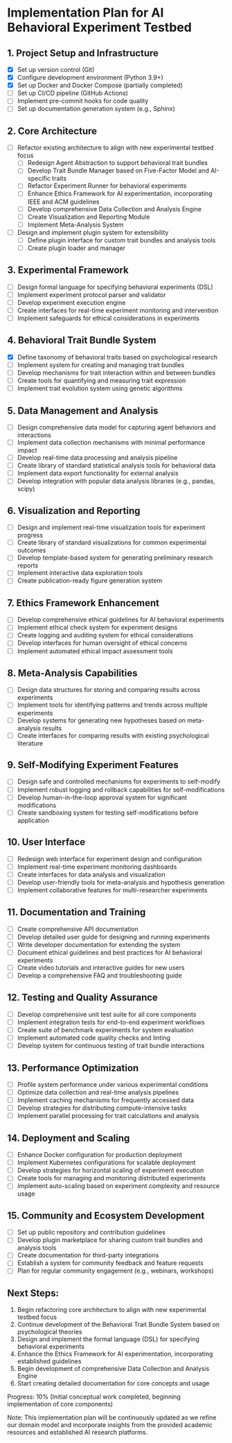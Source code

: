 # Implementation Plan for AI Behavioral Experiment Testbed

## 1. Project Setup and Infrastructure
- [x] Set up version control (Git)
- [x] Configure development environment (Python 3.9+)
- [x] Set up Docker and Docker Compose (partially completed)
- [ ] Set up CI/CD pipeline (GitHub Actions)
- [ ] Implement pre-commit hooks for code quality
- [ ] Set up documentation generation system (e.g., Sphinx)

## 2. Core Architecture
- [ ] Refactor existing architecture to align with new experimental testbed focus
  - [ ] Redesign Agent Abstraction to support behavioral trait bundles
  - [ ] Develop Trait Bundle Manager based on Five-Factor Model and AI-specific traits
  - [ ] Refactor Experiment Runner for behavioral experiments
  - [ ] Enhance Ethics Framework for AI experimentation, incorporating IEEE and ACM guidelines
  - [ ] Develop comprehensive Data Collection and Analysis Engine
  - [ ] Create Visualization and Reporting Module
  - [ ] Implement Meta-Analysis System
- [ ] Design and implement plugin system for extensibility
  - [ ] Define plugin interface for custom trait bundles and analysis tools
  - [ ] Create plugin loader and manager

## 3. Experimental Framework
- [ ] Design formal language for specifying behavioral experiments (DSL)
- [ ] Implement experiment protocol parser and validator
- [ ] Develop experiment execution engine
- [ ] Create interfaces for real-time experiment monitoring and intervention
- [ ] Implement safeguards for ethical considerations in experiments

## 4. Behavioral Trait Bundle System
- [x] Define taxonomy of behavioral traits based on psychological research
- [ ] Implement system for creating and managing trait bundles
- [ ] Develop mechanisms for trait interaction within and between bundles
- [ ] Create tools for quantifying and measuring trait expression
- [ ] Implement trait evolution system using genetic algorithms

## 5. Data Management and Analysis
- [ ] Design comprehensive data model for capturing agent behaviors and interactions
- [ ] Implement data collection mechanisms with minimal performance impact
- [ ] Develop real-time data processing and analysis pipeline
- [ ] Create library of standard statistical analysis tools for behavioral data
- [ ] Implement data export functionality for external analysis
- [ ] Develop integration with popular data analysis libraries (e.g., pandas, scipy)

## 6. Visualization and Reporting
- [ ] Design and implement real-time visualization tools for experiment progress
- [ ] Create library of standard visualizations for common experimental outcomes
- [ ] Develop template-based system for generating preliminary research reports
- [ ] Implement interactive data exploration tools
- [ ] Create publication-ready figure generation system

## 7. Ethics Framework Enhancement
- [ ] Develop comprehensive ethical guidelines for AI behavioral experiments
- [ ] Implement ethical check system for experiment designs
- [ ] Create logging and auditing system for ethical considerations
- [ ] Develop interfaces for human oversight of ethical concerns
- [ ] Implement automated ethical impact assessment tools

## 8. Meta-Analysis Capabilities
- [ ] Design data structures for storing and comparing results across experiments
- [ ] Implement tools for identifying patterns and trends across multiple experiments
- [ ] Develop systems for generating new hypotheses based on meta-analysis results
- [ ] Create interfaces for comparing results with existing psychological literature

## 9. Self-Modifying Experiment Features
- [ ] Design safe and controlled mechanisms for experiments to self-modify
- [ ] Implement robust logging and rollback capabilities for self-modifications
- [ ] Develop human-in-the-loop approval system for significant modifications
- [ ] Create sandboxing system for testing self-modifications before application

## 10. User Interface
- [ ] Redesign web interface for experiment design and configuration
- [ ] Implement real-time experiment monitoring dashboards
- [ ] Create interfaces for data analysis and visualization
- [ ] Develop user-friendly tools for meta-analysis and hypothesis generation
- [ ] Implement collaborative features for multi-researcher experiments

## 11. Documentation and Training
- [ ] Create comprehensive API documentation
- [ ] Develop detailed user guide for designing and running experiments
- [ ] Write developer documentation for extending the system
- [ ] Document ethical guidelines and best practices for AI behavioral experiments
- [ ] Create video tutorials and interactive guides for new users
- [ ] Develop a comprehensive FAQ and troubleshooting guide

## 12. Testing and Quality Assurance
- [ ] Develop comprehensive unit test suite for all core components
- [ ] Implement integration tests for end-to-end experiment workflows
- [ ] Create suite of benchmark experiments for system evaluation
- [ ] Implement automated code quality checks and linting
- [ ] Develop system for continuous testing of trait bundle interactions

## 13. Performance Optimization
- [ ] Profile system performance under various experimental conditions
- [ ] Optimize data collection and real-time analysis pipelines
- [ ] Implement caching mechanisms for frequently accessed data
- [ ] Develop strategies for distributing compute-intensive tasks
- [ ] Implement parallel processing for trait calculations and analysis

## 14. Deployment and Scaling
- [ ] Enhance Docker configuration for production deployment
- [ ] Implement Kubernetes configurations for scalable deployment
- [ ] Develop strategies for horizontal scaling of experiment execution
- [ ] Create tools for managing and monitoring distributed experiments
- [ ] Implement auto-scaling based on experiment complexity and resource usage

## 15. Community and Ecosystem Development
- [ ] Set up public repository and contribution guidelines
- [ ] Develop plugin marketplace for sharing custom trait bundles and analysis tools
- [ ] Create documentation for third-party integrations
- [ ] Establish a system for community feedback and feature requests
- [ ] Plan for regular community engagement (e.g., webinars, workshops)

## Next Steps:
1. Begin refactoring core architecture to align with new experimental testbed focus
2. Continue development of the Behavioral Trait Bundle System based on psychological theories
3. Design and implement the formal language (DSL) for specifying behavioral experiments
4. Enhance the Ethics Framework for AI experimentation, incorporating established guidelines
5. Begin development of comprehensive Data Collection and Analysis Engine
6. Start creating detailed documentation for core concepts and usage

Progress: 10% (Initial conceptual work completed, beginning implementation of core components)

Note: This implementation plan will be continuously updated as we refine our domain model and incorporate insights from the provided academic resources and established AI research platforms.
